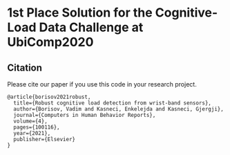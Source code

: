 # 1st Place Solution for the Cognitive-Load Data Challenge at UbiComp2020



## Citation
Please cite our paper if you use this code in your research project.

```
@article{borisov2021robust,
  title={Robust cognitive load detection from wrist-band sensors},
  author={Borisov, Vadim and Kasneci, Enkelejda and Kasneci, Gjergji},
  journal={Computers in Human Behavior Reports},
  volume={4},
  pages={100116},
  year={2021},
  publisher={Elsevier}
}
```

